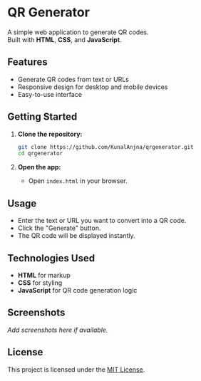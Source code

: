 
# QR Generator

A simple web application to generate QR codes.  
Built with **HTML**, **CSS**, and **JavaScript**.

## Features

- Generate QR codes from text or URLs
- Responsive design for desktop and mobile devices
- Easy-to-use interface

## Getting Started

1. **Clone the repository:**
   ```bash
   git clone https://github.com/KunalAnjna/qrgenerator.git
   cd qrgenerator
   ```

2. **Open the app:**
   - Open `index.html` in your browser.

## Usage

- Enter the text or URL you want to convert into a QR code.
- Click the "Generate" button.
- The QR code will be displayed instantly.

## Technologies Used

- **HTML** for markup
- **CSS** for styling
- **JavaScript** for QR code generation logic

## Screenshots

_Add screenshots here if available._

## License

This project is licensed under the [MIT License](LICENSE).
